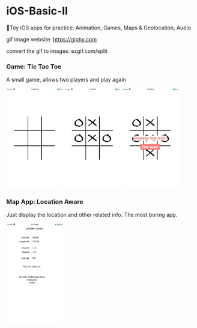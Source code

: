 # iOS-Basic-II
📱Toy iOS apps for practice: Animation, Games, Maps &amp; Geolocation, Audio

gif image website: https://giphy.com

convert the gif to images: ezgif.com/split

### Game: Tic Tac Toe
A small game, allows two players and play again

<img width="150" src="https://github.com/WangWurong/iOS-Basic-II/blob/master/Screenshots/tictactoe_1.png" alt="Tic Tac Toe game screenshot"/>
<img width="150" src="https://github.com/WangWurong/iOS-Basic-II/blob/master/Screenshots/tictactoe_2.png" alt="Tic Tac Toe game screenshot"/>
<img width="150" src="https://github.com/WangWurong/iOS-Basic-II/blob/master/Screenshots/tictactoe_3.png" alt="Tic Tac Toe game screenshot"/>

### Map App: Location Aware
Just display the location and other related info. The most boring app.

<img width="150" src="https://github.com/WangWurong/iOS-Basic-II/blob/master/Screenshots/location_aware.png" alt="Location Aware screenshot"/>